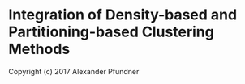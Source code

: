 Integration of Density-based and Partitioning-based Clustering Methods
======

Copyright (c) 2017 Alexander Pfundner